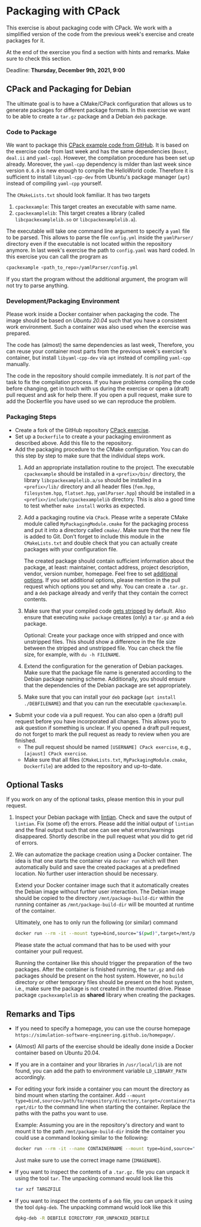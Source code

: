 # Packaging with CPack

This exercise is about packaging code with CPack. We work with a simplified version of the code from the previous week's exercise and create packages for it.

At the end of the exercise you find a section with hints and remarks. Make sure to check this section.

Deadline: **Thursday, December 9th, 2021, 9:00**

## CPack and Packaging for Debian

The ultimate goal is to have a CMake/CPack configuration that allows us to generate packages for different package formats. In this exercise we want to be able to create a `tar.gz` package and a Debian `deb` package.


### Code to Package

We want to package this [CPack example code from GitHub](https://github.com/Simulation-Software-Engineering/cpack-exercise). It is based on the exercise code from last week and has the same dependencies (`Boost`, `deal.ii` and `yaml-cpp`). However, the compilation procedure has been set up already. Moreover, the `yaml-cpp` dependency is milder than last week since version `0.6.0` is new enough to compile the HelloWorld code. Therefore it is sufficient to install `libyaml-cpp-dev` from Ubuntu's package manager (`apt`) instead of compiling `yaml-cpp` yourself.

The `CMakeLists.txt` should look familiar. It has two targets

1. `cpackexample`: This target creates an executable with same name.
2. `cpackexamplelib`: This target creates a library (called `libcpackexamplelib.so` or `libcpackexamplelib.a`).

The executable will take one command line argument to specify a `yaml` file to be parsed. This allows to parse the file `config.yml` inside the `yamlParser/` directory even if the executable is not located within the repository anymore. In last week's exercise the path to `config.yaml` was hard coded. In this exercise you can call the program as

```bash
cpackexample <path_to_repo>/yamlParser/config.yml
```

If you start the program without the additional argument, the program will not try to parse anything.

### Development/Packaging Environment

Please work inside a Docker container when packaging the code. The image should be based on *Ubuntu 20.04* such that you have a consistent work environment. Such a container was also used when the exercise was prepared.

The code has (almost) the same dependencies as last week, Therefore, you can reuse your container most parts from the previous week's exercise's container, but install `libyaml-cpp-dev` via `apt` instead of compiling `yaml-cpp` manually.

The code in the repository should compile immediately. It is *not* part of the task to fix the compilation process. If you have problems compiling the code before changing, get in touch with us during the exercise or open a (draft) pull request and ask for help there. If you open a pull request, make sure to add the Dockerfile you have used so we can reproduce the problem.

### Packaging Steps

- Create a fork of the GitHub repository [CPack exercise](https://github.com/Simulation-Software-Engineering/cpack-exercise).
- Set up a `Dockerfile` to create a your packaging environment as described above. Add this file to the repository.
- Add the packaging procedure to the CMake configuration. You can do this step by step to make sure that the individual steps work.
    1. Add an appropriate installation routine to the project. The executable `cpackexample` should be installed in a `<prefix>/bin/` directory, the library `libcpackexamplelib.a/so` should be installed in a `<prefix>/lib/` directory and all header files (`fem.hpp`, `filesystem.hpp`, `flatset.hpp`, `yamlParser.hpp`) should be installed in a `<prefix>/include/cpackexamplelib` directory. This is also a good time to test whether `make install` works as expected.
    2. Add a packaging routine via `CPack`. Please write a seperate CMake module called `MyPackagingModule.cmake` for the packaging process and put it into a directory called `cmake/`. Make sure that the new file is added to Git. Don't forget to include this module in the `CMakeLists.txt` and double check that you can actually create packages with your configuration file.

       The created package should contain sufficient information about the package, at least: maintainer, contact address, project description, vendor, version number, homepage. Feel free to set [additional options](https://cmake.org/cmake/help/latest/module/CPack.html). If you set additional options, please mention in the pull request which options you set and why. You can create a `.tar.gz.` and a `deb` package already and verify that they contain the correct contents.
    3. Make sure that your compiled code [gets stripped](https://cmake.org/cmake/help/latest/module/CPack.html#variable:CPACK_STRIP_FILES) by default. Also ensure that executing `make package` creates (only) a `tar.gz` and a `deb` package.

       Optional: Create your package once with stripped and once with unstripped files. This should show a difference in the file size between the stripped and unstripped file. You can check the file size, for example, with `du -h FILENAME`.
    4. Extend the configuration for the generation of Debian packages. Make sure that the package file name is generated according to the Debian package naming scheme. Additionally, you should ensure that the dependencies of the Debian package are set appropriately.
    5. Make sure that you can install your `deb` package (`apt install ./DEBFILENAME`) and that you can run the executable `cpackexample`.
- Submit your code via a pull request. You can also open a (draft) pull request before you have incorporated all changes. This allows you to ask question if something is unclear. If you opened a draft pull request, do not forget to mark the pull request as ready to review when you are finished.
    - The pull request should be named `[USERNAME] CPack exercise`, e.g., `[ajaust] CPack exercise`.
    - Make sure that all files (`CMakeLists.txt`, `MyPackagingModule.cmake`, `Dockerfile`) are added to the repository and up-to-date.

## Optional Tasks

If you work on any of the optional tasks, please mention this in your pull request.

1. Inspect your Debian package with [lintian](https://manpages.ubuntu.com/manpages/trusty/man1/lintian.1.html). Check and save the output of `lintian`. Fix (some of) the errors. Please add the initial output of `lintian` and the final output such that one can see what errors/warnings disappeared. Shortly describe in the pull request what you did to get rid of errors.
2. We can automatize the package creation using a Docker container. The idea is that one starts the container via `docker run` which will then automatically build and save the created packages at a predefined location. No further user interaction should be necessary.

   Extend your Docker container image such that it automatically creates the Debian image without further user interaction. The Debian image should be copied to the directory `/mnt/package-build-dir` within the running container as `/mnt/package-build-dir` will be mounted at runtime of the container.

   Ultimately, one has to only run the following (or similar) command

   ```bash
   docker run --rm -it --mount type=bind,source="$(pwd)",target=/mnt/package-build-dir IMAGENAME
   ```

   Please state the actual command that has to be used with your container your pull request.

   Running the container like this should trigger the preparation of the two packages. After the container is finished running, the `tar.gz` and `deb` packages should be present on the host system. However, no `build` directory or other temporary files should be present on the host system, i.e., make sure the package is not created in the mounted drive. Please package `cpackexamplelib` as **shared** library when creating the packages.

## Remarks and Tips

- If you need to specify a homepage, you can use the course homepage `https://simulation-software-engineering.github.io/homepage/`.
- (Almost) All parts of the exercise should be ideally done inside a Docker container based on Ubuntu 20.04.
- If you are in a container and your libraries in `/usr/local/lib` are not found, you can add the path to environment variable `LD_LIBRARY_PATH` accordingly.
- For editing your fork inside a container you can mount the directory as bind mount when starting the container. Add `--mount type=bind,source=/path/to/repository/directory,target=/container/target/dir` to the command line when starting the container. Replace the paths with the paths you want to use.

  Example:
  Assuming you are in the repository's directory and want to mount it to the path `/mnt/package-build-dir` inside the container you could use a command looking similar to the following:

  ```bash
  docker run --rm -it --name CONTAINERNAME --mount type=bind,source="$(pwd)",target=/mnt/package-build-dir IMAGENAME
  ```

  Just make sure to use the correct image name (`IMAGENAME`).
- If you want to inspect the contents of a `.tar.gz.` file  you can unpack it using the tool `tar`. The unpacking command would look like this

  ```bash
  tar xzf TARGZFILE
  ```

- If you want to inspect the contents of a  `deb` file, you can unpack it using the tool `dpkg-deb`. The unpacking command would look like this

  ```bash
  dpkg-deb -R DEBFILE DIRECTORY_FOR_UNPACKED_DEBFILE
  ```
